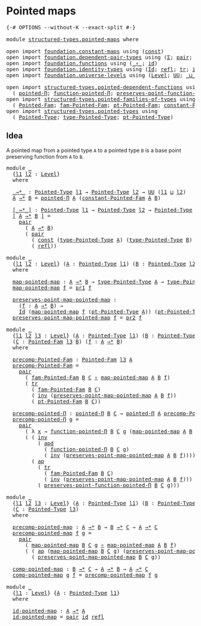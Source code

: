 # Pointed maps

<pre class="Agda"><a id="25" class="Symbol">{-#</a> <a id="29" class="Keyword">OPTIONS</a> <a id="37" class="Pragma">--without-K</a> <a id="49" class="Pragma">--exact-split</a> <a id="63" class="Symbol">#-}</a>

<a id="68" class="Keyword">module</a> <a id="75" href="structured-types.pointed-maps.html" class="Module">structured-types.pointed-maps</a> <a id="105" class="Keyword">where</a>

<a id="112" class="Keyword">open</a> <a id="117" class="Keyword">import</a> <a id="124" href="foundation.constant-maps.html" class="Module">foundation.constant-maps</a> <a id="149" class="Keyword">using</a> <a id="155" class="Symbol">(</a><a id="156" href="foundation-core.constant-maps.html#203" class="Function">const</a><a id="161" class="Symbol">)</a>
<a id="163" class="Keyword">open</a> <a id="168" class="Keyword">import</a> <a id="175" href="foundation.dependent-pair-types.html" class="Module">foundation.dependent-pair-types</a> <a id="207" class="Keyword">using</a> <a id="213" class="Symbol">(</a><a id="214" href="foundation-core.dependent-pair-types.html#502" class="Record">Σ</a><a id="215" class="Symbol">;</a> <a id="217" href="foundation-core.dependent-pair-types.html#575" class="InductiveConstructor">pair</a><a id="221" class="Symbol">;</a> <a id="223" href="foundation-core.dependent-pair-types.html#592" class="Field">pr1</a><a id="226" class="Symbol">;</a> <a id="228" href="foundation-core.dependent-pair-types.html#604" class="Field">pr2</a><a id="231" class="Symbol">)</a>
<a id="233" class="Keyword">open</a> <a id="238" class="Keyword">import</a> <a id="245" href="foundation.functions.html" class="Module">foundation.functions</a> <a id="266" class="Keyword">using</a> <a id="272" class="Symbol">(</a><a id="273" href="foundation-core.functions.html#407" class="Function Operator">_∘_</a><a id="276" class="Symbol">;</a> <a id="278" href="foundation-core.functions.html#309" class="Function">id</a><a id="280" class="Symbol">)</a>
<a id="282" class="Keyword">open</a> <a id="287" class="Keyword">import</a> <a id="294" href="foundation.identity-types.html" class="Module">foundation.identity-types</a> <a id="320" class="Keyword">using</a> <a id="326" class="Symbol">(</a><a id="327" href="foundation-core.identity-types.html#641" class="Datatype">Id</a><a id="329" class="Symbol">;</a> <a id="331" href="foundation-core.identity-types.html#694" class="InductiveConstructor">refl</a><a id="335" class="Symbol">;</a> <a id="337" href="foundation-core.identity-types.html#4583" class="Function">tr</a><a id="339" class="Symbol">;</a> <a id="341" href="foundation-core.identity-types.html#1552" class="Function">inv</a><a id="344" class="Symbol">;</a> <a id="346" href="foundation-core.identity-types.html#7970" class="Function">apd</a><a id="349" class="Symbol">;</a> <a id="351" href="foundation-core.identity-types.html#1239" class="Function Operator">_∙_</a><a id="354" class="Symbol">;</a> <a id="356" href="foundation-core.identity-types.html#2853" class="Function">ap</a><a id="358" class="Symbol">)</a>
<a id="360" class="Keyword">open</a> <a id="365" class="Keyword">import</a> <a id="372" href="foundation.universe-levels.html" class="Module">foundation.universe-levels</a> <a id="399" class="Keyword">using</a> <a id="405" class="Symbol">(</a><a id="406" href="Agda.Primitive.html#597" class="Postulate">Level</a><a id="411" class="Symbol">;</a> <a id="413" href="foundation-core.universe-levels.html#222" class="Primitive">UU</a><a id="415" class="Symbol">;</a> <a id="417" href="Agda.Primitive.html#810" class="Primitive Operator">_⊔_</a><a id="420" class="Symbol">)</a>

<a id="423" class="Keyword">open</a> <a id="428" class="Keyword">import</a> <a id="435" href="structured-types.pointed-dependent-functions.html" class="Module">structured-types.pointed-dependent-functions</a> <a id="480" class="Keyword">using</a>
  <a id="488" class="Symbol">(</a> <a id="490" href="structured-types.pointed-dependent-functions.html#810" class="Function">pointed-Π</a><a id="499" class="Symbol">;</a> <a id="501" href="structured-types.pointed-dependent-functions.html#974" class="Function">function-pointed-Π</a><a id="519" class="Symbol">;</a> <a id="521" href="structured-types.pointed-dependent-functions.html#1095" class="Function">preserves-point-function-pointed-Π</a><a id="555" class="Symbol">)</a>
<a id="557" class="Keyword">open</a> <a id="562" class="Keyword">import</a> <a id="569" href="structured-types.pointed-families-of-types.html" class="Module">structured-types.pointed-families-of-types</a> <a id="612" class="Keyword">using</a>
  <a id="620" class="Symbol">(</a> <a id="622" href="structured-types.pointed-families-of-types.html#680" class="Function">Pointed-Fam</a><a id="633" class="Symbol">;</a> <a id="635" href="structured-types.pointed-families-of-types.html#927" class="Function">fam-Pointed-Fam</a><a id="650" class="Symbol">;</a> <a id="652" href="structured-types.pointed-families-of-types.html#1002" class="Function">pt-Pointed-Fam</a><a id="666" class="Symbol">;</a> <a id="668" href="structured-types.pointed-families-of-types.html#1177" class="Function">constant-Pointed-Fam</a><a id="688" class="Symbol">)</a>
<a id="690" class="Keyword">open</a> <a id="695" class="Keyword">import</a> <a id="702" href="structured-types.pointed-types.html" class="Module">structured-types.pointed-types</a> <a id="733" class="Keyword">using</a>
  <a id="741" class="Symbol">(</a> <a id="743" href="structured-types.pointed-types.html#383" class="Function">Pointed-Type</a><a id="755" class="Symbol">;</a> <a id="757" href="structured-types.pointed-types.html#518" class="Function">type-Pointed-Type</a><a id="774" class="Symbol">;</a> <a id="776" href="structured-types.pointed-types.html#576" class="Function">pt-Pointed-Type</a><a id="791" class="Symbol">)</a>
</pre>
## Idea

A pointed map from a pointed type `A` to a pointed type `B` is a base point preserving function from `A` to `B`.

<pre class="Agda"><a id="929" class="Keyword">module</a> <a id="936" href="structured-types.pointed-maps.html#936" class="Module">_</a>
  <a id="940" class="Symbol">{</a><a id="941" href="structured-types.pointed-maps.html#941" class="Bound">l1</a> <a id="944" href="structured-types.pointed-maps.html#944" class="Bound">l2</a> <a id="947" class="Symbol">:</a> <a id="949" href="Agda.Primitive.html#597" class="Postulate">Level</a><a id="954" class="Symbol">}</a>
  <a id="958" class="Keyword">where</a>

  <a id="967" href="structured-types.pointed-maps.html#967" class="Function Operator">_→*_</a> <a id="972" class="Symbol">:</a> <a id="974" href="structured-types.pointed-types.html#383" class="Function">Pointed-Type</a> <a id="987" href="structured-types.pointed-maps.html#941" class="Bound">l1</a> <a id="990" class="Symbol">→</a> <a id="992" href="structured-types.pointed-types.html#383" class="Function">Pointed-Type</a> <a id="1005" href="structured-types.pointed-maps.html#944" class="Bound">l2</a> <a id="1008" class="Symbol">→</a> <a id="1010" href="foundation-core.universe-levels.html#222" class="Primitive">UU</a> <a id="1013" class="Symbol">(</a><a id="1014" href="structured-types.pointed-maps.html#941" class="Bound">l1</a> <a id="1017" href="Agda.Primitive.html#810" class="Primitive Operator">⊔</a> <a id="1019" href="structured-types.pointed-maps.html#944" class="Bound">l2</a><a id="1021" class="Symbol">)</a>
  <a id="1025" href="structured-types.pointed-maps.html#1025" class="Bound">A</a> <a id="1027" href="structured-types.pointed-maps.html#967" class="Function Operator">→*</a> <a id="1030" href="structured-types.pointed-maps.html#1030" class="Bound">B</a> <a id="1032" class="Symbol">=</a> <a id="1034" href="structured-types.pointed-dependent-functions.html#810" class="Function">pointed-Π</a> <a id="1044" href="structured-types.pointed-maps.html#1025" class="Bound">A</a> <a id="1046" class="Symbol">(</a><a id="1047" href="structured-types.pointed-families-of-types.html#1177" class="Function">constant-Pointed-Fam</a> <a id="1068" href="structured-types.pointed-maps.html#1025" class="Bound">A</a> <a id="1070" href="structured-types.pointed-maps.html#1030" class="Bound">B</a><a id="1071" class="Symbol">)</a>

  <a id="1076" href="structured-types.pointed-maps.html#1076" class="Function Operator">[_→*_]</a> <a id="1083" class="Symbol">:</a> <a id="1085" href="structured-types.pointed-types.html#383" class="Function">Pointed-Type</a> <a id="1098" href="structured-types.pointed-maps.html#941" class="Bound">l1</a> <a id="1101" class="Symbol">→</a> <a id="1103" href="structured-types.pointed-types.html#383" class="Function">Pointed-Type</a> <a id="1116" href="structured-types.pointed-maps.html#944" class="Bound">l2</a> <a id="1119" class="Symbol">→</a> <a id="1121" href="structured-types.pointed-types.html#383" class="Function">Pointed-Type</a> <a id="1134" class="Symbol">(</a><a id="1135" href="structured-types.pointed-maps.html#941" class="Bound">l1</a> <a id="1138" href="Agda.Primitive.html#810" class="Primitive Operator">⊔</a> <a id="1140" href="structured-types.pointed-maps.html#944" class="Bound">l2</a><a id="1142" class="Symbol">)</a>
  <a id="1146" href="structured-types.pointed-maps.html#1076" class="Function Operator">[</a> <a id="1148" href="structured-types.pointed-maps.html#1148" class="Bound">A</a> <a id="1150" href="structured-types.pointed-maps.html#1076" class="Function Operator">→*</a> <a id="1153" href="structured-types.pointed-maps.html#1153" class="Bound">B</a> <a id="1155" href="structured-types.pointed-maps.html#1076" class="Function Operator">]</a> <a id="1157" class="Symbol">=</a>
    <a id="1163" href="foundation-core.dependent-pair-types.html#575" class="InductiveConstructor">pair</a>
      <a id="1174" class="Symbol">(</a> <a id="1176" href="structured-types.pointed-maps.html#1148" class="Bound">A</a> <a id="1178" href="structured-types.pointed-maps.html#967" class="Function Operator">→*</a> <a id="1181" href="structured-types.pointed-maps.html#1153" class="Bound">B</a><a id="1182" class="Symbol">)</a>
      <a id="1190" class="Symbol">(</a> <a id="1192" href="foundation-core.dependent-pair-types.html#575" class="InductiveConstructor">pair</a>
        <a id="1205" class="Symbol">(</a> <a id="1207" href="foundation-core.constant-maps.html#203" class="Function">const</a> <a id="1213" class="Symbol">(</a><a id="1214" href="structured-types.pointed-types.html#518" class="Function">type-Pointed-Type</a> <a id="1232" href="structured-types.pointed-maps.html#1148" class="Bound">A</a><a id="1233" class="Symbol">)</a> <a id="1235" class="Symbol">(</a><a id="1236" href="structured-types.pointed-types.html#518" class="Function">type-Pointed-Type</a> <a id="1254" href="structured-types.pointed-maps.html#1153" class="Bound">B</a><a id="1255" class="Symbol">)</a> <a id="1257" class="Symbol">(</a><a id="1258" href="structured-types.pointed-types.html#576" class="Function">pt-Pointed-Type</a> <a id="1274" href="structured-types.pointed-maps.html#1153" class="Bound">B</a><a id="1275" class="Symbol">))</a>
        <a id="1286" class="Symbol">(</a> <a id="1288" href="foundation-core.identity-types.html#694" class="InductiveConstructor">refl</a><a id="1292" class="Symbol">))</a>

<a id="1296" class="Keyword">module</a> <a id="1303" href="structured-types.pointed-maps.html#1303" class="Module">_</a>
  <a id="1307" class="Symbol">{</a><a id="1308" href="structured-types.pointed-maps.html#1308" class="Bound">l1</a> <a id="1311" href="structured-types.pointed-maps.html#1311" class="Bound">l2</a> <a id="1314" class="Symbol">:</a> <a id="1316" href="Agda.Primitive.html#597" class="Postulate">Level</a><a id="1321" class="Symbol">}</a> <a id="1323" class="Symbol">(</a><a id="1324" href="structured-types.pointed-maps.html#1324" class="Bound">A</a> <a id="1326" class="Symbol">:</a> <a id="1328" href="structured-types.pointed-types.html#383" class="Function">Pointed-Type</a> <a id="1341" href="structured-types.pointed-maps.html#1308" class="Bound">l1</a><a id="1343" class="Symbol">)</a> <a id="1345" class="Symbol">(</a><a id="1346" href="structured-types.pointed-maps.html#1346" class="Bound">B</a> <a id="1348" class="Symbol">:</a> <a id="1350" href="structured-types.pointed-types.html#383" class="Function">Pointed-Type</a> <a id="1363" href="structured-types.pointed-maps.html#1311" class="Bound">l2</a><a id="1365" class="Symbol">)</a>
  <a id="1369" class="Keyword">where</a>
  
  <a id="1380" href="structured-types.pointed-maps.html#1380" class="Function">map-pointed-map</a> <a id="1396" class="Symbol">:</a> <a id="1398" href="structured-types.pointed-maps.html#1324" class="Bound">A</a> <a id="1400" href="structured-types.pointed-maps.html#967" class="Function Operator">→*</a> <a id="1403" href="structured-types.pointed-maps.html#1346" class="Bound">B</a> <a id="1405" class="Symbol">→</a> <a id="1407" href="structured-types.pointed-types.html#518" class="Function">type-Pointed-Type</a> <a id="1425" href="structured-types.pointed-maps.html#1324" class="Bound">A</a> <a id="1427" class="Symbol">→</a> <a id="1429" href="structured-types.pointed-types.html#518" class="Function">type-Pointed-Type</a> <a id="1447" href="structured-types.pointed-maps.html#1346" class="Bound">B</a>
  <a id="1451" href="structured-types.pointed-maps.html#1380" class="Function">map-pointed-map</a> <a id="1467" href="structured-types.pointed-maps.html#1467" class="Bound">f</a> <a id="1469" class="Symbol">=</a> <a id="1471" href="foundation-core.dependent-pair-types.html#592" class="Field">pr1</a> <a id="1475" href="structured-types.pointed-maps.html#1467" class="Bound">f</a>

  <a id="1480" href="structured-types.pointed-maps.html#1480" class="Function">preserves-point-map-pointed-map</a> <a id="1512" class="Symbol">:</a>
    <a id="1518" class="Symbol">(</a><a id="1519" href="structured-types.pointed-maps.html#1519" class="Bound">f</a> <a id="1521" class="Symbol">:</a> <a id="1523" href="structured-types.pointed-maps.html#1324" class="Bound">A</a> <a id="1525" href="structured-types.pointed-maps.html#967" class="Function Operator">→*</a> <a id="1528" href="structured-types.pointed-maps.html#1346" class="Bound">B</a><a id="1529" class="Symbol">)</a> <a id="1531" class="Symbol">→</a>
    <a id="1537" href="foundation-core.identity-types.html#641" class="Datatype">Id</a> <a id="1540" class="Symbol">(</a><a id="1541" href="structured-types.pointed-maps.html#1380" class="Function">map-pointed-map</a> <a id="1557" href="structured-types.pointed-maps.html#1519" class="Bound">f</a> <a id="1559" class="Symbol">(</a><a id="1560" href="structured-types.pointed-types.html#576" class="Function">pt-Pointed-Type</a> <a id="1576" href="structured-types.pointed-maps.html#1324" class="Bound">A</a><a id="1577" class="Symbol">))</a> <a id="1580" class="Symbol">(</a><a id="1581" href="structured-types.pointed-types.html#576" class="Function">pt-Pointed-Type</a> <a id="1597" href="structured-types.pointed-maps.html#1346" class="Bound">B</a><a id="1598" class="Symbol">)</a>
  <a id="1602" href="structured-types.pointed-maps.html#1480" class="Function">preserves-point-map-pointed-map</a> <a id="1634" href="structured-types.pointed-maps.html#1634" class="Bound">f</a> <a id="1636" class="Symbol">=</a> <a id="1638" href="foundation-core.dependent-pair-types.html#604" class="Field">pr2</a> <a id="1642" href="structured-types.pointed-maps.html#1634" class="Bound">f</a>

<a id="1645" class="Keyword">module</a> <a id="1652" href="structured-types.pointed-maps.html#1652" class="Module">_</a>
  <a id="1656" class="Symbol">{</a><a id="1657" href="structured-types.pointed-maps.html#1657" class="Bound">l1</a> <a id="1660" href="structured-types.pointed-maps.html#1660" class="Bound">l2</a> <a id="1663" href="structured-types.pointed-maps.html#1663" class="Bound">l3</a> <a id="1666" class="Symbol">:</a> <a id="1668" href="Agda.Primitive.html#597" class="Postulate">Level</a><a id="1673" class="Symbol">}</a> <a id="1675" class="Symbol">(</a><a id="1676" href="structured-types.pointed-maps.html#1676" class="Bound">A</a> <a id="1678" class="Symbol">:</a> <a id="1680" href="structured-types.pointed-types.html#383" class="Function">Pointed-Type</a> <a id="1693" href="structured-types.pointed-maps.html#1657" class="Bound">l1</a><a id="1695" class="Symbol">)</a> <a id="1697" class="Symbol">(</a><a id="1698" href="structured-types.pointed-maps.html#1698" class="Bound">B</a> <a id="1700" class="Symbol">:</a> <a id="1702" href="structured-types.pointed-types.html#383" class="Function">Pointed-Type</a> <a id="1715" href="structured-types.pointed-maps.html#1660" class="Bound">l2</a><a id="1717" class="Symbol">)</a>
  <a id="1721" class="Symbol">(</a><a id="1722" href="structured-types.pointed-maps.html#1722" class="Bound">C</a> <a id="1724" class="Symbol">:</a> <a id="1726" href="structured-types.pointed-families-of-types.html#680" class="Function">Pointed-Fam</a> <a id="1738" href="structured-types.pointed-maps.html#1663" class="Bound">l3</a> <a id="1741" href="structured-types.pointed-maps.html#1698" class="Bound">B</a><a id="1742" class="Symbol">)</a> <a id="1744" class="Symbol">(</a><a id="1745" href="structured-types.pointed-maps.html#1745" class="Bound">f</a> <a id="1747" class="Symbol">:</a> <a id="1749" href="structured-types.pointed-maps.html#1676" class="Bound">A</a> <a id="1751" href="structured-types.pointed-maps.html#967" class="Function Operator">→*</a> <a id="1754" href="structured-types.pointed-maps.html#1698" class="Bound">B</a><a id="1755" class="Symbol">)</a>
  <a id="1759" class="Keyword">where</a>

  <a id="1768" href="structured-types.pointed-maps.html#1768" class="Function">precomp-Pointed-Fam</a> <a id="1788" class="Symbol">:</a> <a id="1790" href="structured-types.pointed-families-of-types.html#680" class="Function">Pointed-Fam</a> <a id="1802" href="structured-types.pointed-maps.html#1663" class="Bound">l3</a> <a id="1805" href="structured-types.pointed-maps.html#1676" class="Bound">A</a>
  <a id="1809" href="structured-types.pointed-maps.html#1768" class="Function">precomp-Pointed-Fam</a> <a id="1829" class="Symbol">=</a>
    <a id="1835" href="foundation-core.dependent-pair-types.html#575" class="InductiveConstructor">pair</a>
      <a id="1846" class="Symbol">(</a> <a id="1848" href="structured-types.pointed-families-of-types.html#927" class="Function">fam-Pointed-Fam</a> <a id="1864" href="structured-types.pointed-maps.html#1698" class="Bound">B</a> <a id="1866" href="structured-types.pointed-maps.html#1722" class="Bound">C</a> <a id="1868" href="foundation-core.functions.html#407" class="Function Operator">∘</a> <a id="1870" href="structured-types.pointed-maps.html#1380" class="Function">map-pointed-map</a> <a id="1886" href="structured-types.pointed-maps.html#1676" class="Bound">A</a> <a id="1888" href="structured-types.pointed-maps.html#1698" class="Bound">B</a> <a id="1890" href="structured-types.pointed-maps.html#1745" class="Bound">f</a><a id="1891" class="Symbol">)</a>
      <a id="1899" class="Symbol">(</a> <a id="1901" href="foundation-core.identity-types.html#4583" class="Function">tr</a>
        <a id="1912" class="Symbol">(</a> <a id="1914" href="structured-types.pointed-families-of-types.html#927" class="Function">fam-Pointed-Fam</a> <a id="1930" href="structured-types.pointed-maps.html#1698" class="Bound">B</a> <a id="1932" href="structured-types.pointed-maps.html#1722" class="Bound">C</a><a id="1933" class="Symbol">)</a>
        <a id="1943" class="Symbol">(</a> <a id="1945" href="foundation-core.identity-types.html#1552" class="Function">inv</a> <a id="1949" class="Symbol">(</a><a id="1950" href="structured-types.pointed-maps.html#1480" class="Function">preserves-point-map-pointed-map</a> <a id="1982" href="structured-types.pointed-maps.html#1676" class="Bound">A</a> <a id="1984" href="structured-types.pointed-maps.html#1698" class="Bound">B</a> <a id="1986" href="structured-types.pointed-maps.html#1745" class="Bound">f</a><a id="1987" class="Symbol">))</a>
        <a id="1998" class="Symbol">(</a> <a id="2000" href="structured-types.pointed-families-of-types.html#1002" class="Function">pt-Pointed-Fam</a> <a id="2015" href="structured-types.pointed-maps.html#1698" class="Bound">B</a> <a id="2017" href="structured-types.pointed-maps.html#1722" class="Bound">C</a><a id="2018" class="Symbol">))</a>

  <a id="2024" href="structured-types.pointed-maps.html#2024" class="Function">precomp-pointed-Π</a> <a id="2042" class="Symbol">:</a> <a id="2044" href="structured-types.pointed-dependent-functions.html#810" class="Function">pointed-Π</a> <a id="2054" href="structured-types.pointed-maps.html#1698" class="Bound">B</a> <a id="2056" href="structured-types.pointed-maps.html#1722" class="Bound">C</a> <a id="2058" class="Symbol">→</a> <a id="2060" href="structured-types.pointed-dependent-functions.html#810" class="Function">pointed-Π</a> <a id="2070" href="structured-types.pointed-maps.html#1676" class="Bound">A</a> <a id="2072" href="structured-types.pointed-maps.html#1768" class="Function">precomp-Pointed-Fam</a>
  <a id="2094" href="structured-types.pointed-maps.html#2024" class="Function">precomp-pointed-Π</a> <a id="2112" href="structured-types.pointed-maps.html#2112" class="Bound">g</a> <a id="2114" class="Symbol">=</a>
    <a id="2120" href="foundation-core.dependent-pair-types.html#575" class="InductiveConstructor">pair</a>
      <a id="2131" class="Symbol">(</a> <a id="2133" class="Symbol">λ</a> <a id="2135" href="structured-types.pointed-maps.html#2135" class="Bound">x</a> <a id="2137" class="Symbol">→</a> <a id="2139" href="structured-types.pointed-dependent-functions.html#974" class="Function">function-pointed-Π</a> <a id="2158" href="structured-types.pointed-maps.html#1698" class="Bound">B</a> <a id="2160" href="structured-types.pointed-maps.html#1722" class="Bound">C</a> <a id="2162" href="structured-types.pointed-maps.html#2112" class="Bound">g</a> <a id="2164" class="Symbol">(</a><a id="2165" href="structured-types.pointed-maps.html#1380" class="Function">map-pointed-map</a> <a id="2181" href="structured-types.pointed-maps.html#1676" class="Bound">A</a> <a id="2183" href="structured-types.pointed-maps.html#1698" class="Bound">B</a> <a id="2185" href="structured-types.pointed-maps.html#1745" class="Bound">f</a> <a id="2187" href="structured-types.pointed-maps.html#2135" class="Bound">x</a><a id="2188" class="Symbol">))</a>
      <a id="2197" class="Symbol">(</a> <a id="2199" class="Symbol">(</a> <a id="2201" href="foundation-core.identity-types.html#1552" class="Function">inv</a>
          <a id="2215" class="Symbol">(</a> <a id="2217" href="foundation-core.identity-types.html#7970" class="Function">apd</a>
            <a id="2233" class="Symbol">(</a> <a id="2235" href="structured-types.pointed-dependent-functions.html#974" class="Function">function-pointed-Π</a> <a id="2254" href="structured-types.pointed-maps.html#1698" class="Bound">B</a> <a id="2256" href="structured-types.pointed-maps.html#1722" class="Bound">C</a> <a id="2258" href="structured-types.pointed-maps.html#2112" class="Bound">g</a><a id="2259" class="Symbol">)</a>
            <a id="2273" class="Symbol">(</a> <a id="2275" href="foundation-core.identity-types.html#1552" class="Function">inv</a> <a id="2279" class="Symbol">(</a><a id="2280" href="structured-types.pointed-maps.html#1480" class="Function">preserves-point-map-pointed-map</a> <a id="2312" href="structured-types.pointed-maps.html#1676" class="Bound">A</a> <a id="2314" href="structured-types.pointed-maps.html#1698" class="Bound">B</a> <a id="2316" href="structured-types.pointed-maps.html#1745" class="Bound">f</a><a id="2317" class="Symbol">))))</a> <a id="2322" href="foundation-core.identity-types.html#1239" class="Function Operator">∙</a>
        <a id="2332" class="Symbol">(</a> <a id="2334" href="foundation-core.identity-types.html#2853" class="Function">ap</a>
          <a id="2347" class="Symbol">(</a> <a id="2349" href="foundation-core.identity-types.html#4583" class="Function">tr</a>
            <a id="2364" class="Symbol">(</a> <a id="2366" href="structured-types.pointed-families-of-types.html#927" class="Function">fam-Pointed-Fam</a> <a id="2382" href="structured-types.pointed-maps.html#1698" class="Bound">B</a> <a id="2384" href="structured-types.pointed-maps.html#1722" class="Bound">C</a><a id="2385" class="Symbol">)</a>
            <a id="2399" class="Symbol">(</a> <a id="2401" href="foundation-core.identity-types.html#1552" class="Function">inv</a> <a id="2405" class="Symbol">(</a><a id="2406" href="structured-types.pointed-maps.html#1480" class="Function">preserves-point-map-pointed-map</a> <a id="2438" href="structured-types.pointed-maps.html#1676" class="Bound">A</a> <a id="2440" href="structured-types.pointed-maps.html#1698" class="Bound">B</a> <a id="2442" href="structured-types.pointed-maps.html#1745" class="Bound">f</a><a id="2443" class="Symbol">)))</a>
          <a id="2457" class="Symbol">(</a> <a id="2459" href="structured-types.pointed-dependent-functions.html#1095" class="Function">preserves-point-function-pointed-Π</a> <a id="2494" href="structured-types.pointed-maps.html#1698" class="Bound">B</a> <a id="2496" href="structured-types.pointed-maps.html#1722" class="Bound">C</a> <a id="2498" href="structured-types.pointed-maps.html#2112" class="Bound">g</a><a id="2499" class="Symbol">)))</a>

<a id="2504" class="Keyword">module</a> <a id="2511" href="structured-types.pointed-maps.html#2511" class="Module">_</a>
  <a id="2515" class="Symbol">{</a><a id="2516" href="structured-types.pointed-maps.html#2516" class="Bound">l1</a> <a id="2519" href="structured-types.pointed-maps.html#2519" class="Bound">l2</a> <a id="2522" href="structured-types.pointed-maps.html#2522" class="Bound">l3</a> <a id="2525" class="Symbol">:</a> <a id="2527" href="Agda.Primitive.html#597" class="Postulate">Level</a><a id="2532" class="Symbol">}</a> <a id="2534" class="Symbol">(</a><a id="2535" href="structured-types.pointed-maps.html#2535" class="Bound">A</a> <a id="2537" class="Symbol">:</a> <a id="2539" href="structured-types.pointed-types.html#383" class="Function">Pointed-Type</a> <a id="2552" href="structured-types.pointed-maps.html#2516" class="Bound">l1</a><a id="2554" class="Symbol">)</a> <a id="2556" class="Symbol">(</a><a id="2557" href="structured-types.pointed-maps.html#2557" class="Bound">B</a> <a id="2559" class="Symbol">:</a> <a id="2561" href="structured-types.pointed-types.html#383" class="Function">Pointed-Type</a> <a id="2574" href="structured-types.pointed-maps.html#2519" class="Bound">l2</a><a id="2576" class="Symbol">)</a>
  <a id="2580" class="Symbol">(</a><a id="2581" href="structured-types.pointed-maps.html#2581" class="Bound">C</a> <a id="2583" class="Symbol">:</a> <a id="2585" href="structured-types.pointed-types.html#383" class="Function">Pointed-Type</a> <a id="2598" href="structured-types.pointed-maps.html#2522" class="Bound">l3</a><a id="2600" class="Symbol">)</a>
  <a id="2604" class="Keyword">where</a>

  <a id="2613" href="structured-types.pointed-maps.html#2613" class="Function">precomp-pointed-map</a> <a id="2633" class="Symbol">:</a> <a id="2635" href="structured-types.pointed-maps.html#2535" class="Bound">A</a> <a id="2637" href="structured-types.pointed-maps.html#967" class="Function Operator">→*</a> <a id="2640" href="structured-types.pointed-maps.html#2557" class="Bound">B</a> <a id="2642" class="Symbol">→</a> <a id="2644" href="structured-types.pointed-maps.html#2557" class="Bound">B</a> <a id="2646" href="structured-types.pointed-maps.html#967" class="Function Operator">→*</a> <a id="2649" href="structured-types.pointed-maps.html#2581" class="Bound">C</a> <a id="2651" class="Symbol">→</a> <a id="2653" href="structured-types.pointed-maps.html#2535" class="Bound">A</a> <a id="2655" href="structured-types.pointed-maps.html#967" class="Function Operator">→*</a> <a id="2658" href="structured-types.pointed-maps.html#2581" class="Bound">C</a>
  <a id="2662" href="structured-types.pointed-maps.html#2613" class="Function">precomp-pointed-map</a> <a id="2682" href="structured-types.pointed-maps.html#2682" class="Bound">f</a> <a id="2684" href="structured-types.pointed-maps.html#2684" class="Bound">g</a> <a id="2686" class="Symbol">=</a>
    <a id="2692" href="foundation-core.dependent-pair-types.html#575" class="InductiveConstructor">pair</a>
      <a id="2703" class="Symbol">(</a> <a id="2705" href="structured-types.pointed-maps.html#1380" class="Function">map-pointed-map</a> <a id="2721" href="structured-types.pointed-maps.html#2557" class="Bound">B</a> <a id="2723" href="structured-types.pointed-maps.html#2581" class="Bound">C</a> <a id="2725" href="structured-types.pointed-maps.html#2684" class="Bound">g</a> <a id="2727" href="foundation-core.functions.html#407" class="Function Operator">∘</a> <a id="2729" href="structured-types.pointed-maps.html#1380" class="Function">map-pointed-map</a> <a id="2745" href="structured-types.pointed-maps.html#2535" class="Bound">A</a> <a id="2747" href="structured-types.pointed-maps.html#2557" class="Bound">B</a> <a id="2749" href="structured-types.pointed-maps.html#2682" class="Bound">f</a><a id="2750" class="Symbol">)</a>
      <a id="2758" class="Symbol">(</a> <a id="2760" class="Symbol">(</a> <a id="2762" href="foundation-core.identity-types.html#2853" class="Function">ap</a> <a id="2765" class="Symbol">(</a><a id="2766" href="structured-types.pointed-maps.html#1380" class="Function">map-pointed-map</a> <a id="2782" href="structured-types.pointed-maps.html#2557" class="Bound">B</a> <a id="2784" href="structured-types.pointed-maps.html#2581" class="Bound">C</a> <a id="2786" href="structured-types.pointed-maps.html#2684" class="Bound">g</a><a id="2787" class="Symbol">)</a> <a id="2789" class="Symbol">(</a><a id="2790" href="structured-types.pointed-maps.html#1480" class="Function">preserves-point-map-pointed-map</a> <a id="2822" href="structured-types.pointed-maps.html#2535" class="Bound">A</a> <a id="2824" href="structured-types.pointed-maps.html#2557" class="Bound">B</a> <a id="2826" href="structured-types.pointed-maps.html#2682" class="Bound">f</a><a id="2827" class="Symbol">))</a> <a id="2830" href="foundation-core.identity-types.html#1239" class="Function Operator">∙</a>
        <a id="2840" class="Symbol">(</a> <a id="2842" href="structured-types.pointed-maps.html#1480" class="Function">preserves-point-map-pointed-map</a> <a id="2874" href="structured-types.pointed-maps.html#2557" class="Bound">B</a> <a id="2876" href="structured-types.pointed-maps.html#2581" class="Bound">C</a> <a id="2878" href="structured-types.pointed-maps.html#2684" class="Bound">g</a><a id="2879" class="Symbol">))</a>

  <a id="2885" href="structured-types.pointed-maps.html#2885" class="Function">comp-pointed-map</a> <a id="2902" class="Symbol">:</a> <a id="2904" href="structured-types.pointed-maps.html#2557" class="Bound">B</a> <a id="2906" href="structured-types.pointed-maps.html#967" class="Function Operator">→*</a> <a id="2909" href="structured-types.pointed-maps.html#2581" class="Bound">C</a> <a id="2911" class="Symbol">→</a> <a id="2913" href="structured-types.pointed-maps.html#2535" class="Bound">A</a> <a id="2915" href="structured-types.pointed-maps.html#967" class="Function Operator">→*</a> <a id="2918" href="structured-types.pointed-maps.html#2557" class="Bound">B</a> <a id="2920" class="Symbol">→</a> <a id="2922" href="structured-types.pointed-maps.html#2535" class="Bound">A</a> <a id="2924" href="structured-types.pointed-maps.html#967" class="Function Operator">→*</a> <a id="2927" href="structured-types.pointed-maps.html#2581" class="Bound">C</a>
  <a id="2931" href="structured-types.pointed-maps.html#2885" class="Function">comp-pointed-map</a> <a id="2948" href="structured-types.pointed-maps.html#2948" class="Bound">g</a> <a id="2950" href="structured-types.pointed-maps.html#2950" class="Bound">f</a> <a id="2952" class="Symbol">=</a> <a id="2954" href="structured-types.pointed-maps.html#2613" class="Function">precomp-pointed-map</a> <a id="2974" href="structured-types.pointed-maps.html#2950" class="Bound">f</a> <a id="2976" href="structured-types.pointed-maps.html#2948" class="Bound">g</a>

<a id="2979" class="Keyword">module</a> <a id="2986" href="structured-types.pointed-maps.html#2986" class="Module">_</a>
  <a id="2990" class="Symbol">{</a><a id="2991" href="structured-types.pointed-maps.html#2991" class="Bound">l1</a> <a id="2994" class="Symbol">:</a> <a id="2996" href="Agda.Primitive.html#597" class="Postulate">Level</a><a id="3001" class="Symbol">}</a> <a id="3003" class="Symbol">{</a><a id="3004" href="structured-types.pointed-maps.html#3004" class="Bound">A</a> <a id="3006" class="Symbol">:</a> <a id="3008" href="structured-types.pointed-types.html#383" class="Function">Pointed-Type</a> <a id="3021" href="structured-types.pointed-maps.html#2991" class="Bound">l1</a><a id="3023" class="Symbol">}</a>
  <a id="3027" class="Keyword">where</a>

  <a id="3036" href="structured-types.pointed-maps.html#3036" class="Function">id-pointed-map</a> <a id="3051" class="Symbol">:</a> <a id="3053" href="structured-types.pointed-maps.html#3004" class="Bound">A</a> <a id="3055" href="structured-types.pointed-maps.html#967" class="Function Operator">→*</a> <a id="3058" href="structured-types.pointed-maps.html#3004" class="Bound">A</a>
  <a id="3062" href="structured-types.pointed-maps.html#3036" class="Function">id-pointed-map</a> <a id="3077" class="Symbol">=</a> <a id="3079" href="foundation-core.dependent-pair-types.html#575" class="InductiveConstructor">pair</a> <a id="3084" href="foundation-core.functions.html#309" class="Function">id</a> <a id="3087" href="foundation-core.identity-types.html#694" class="InductiveConstructor">refl</a>
</pre>